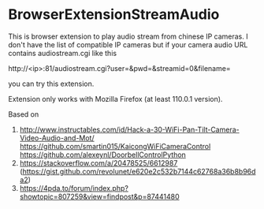 # BrowserExtensionStreamAudio
This is browser extension to play audio stream from chinese IP cameras. I don't have the list of compatible IP cameras but if your camera audio URL contains audiostream.cgi like this

http://\<ip\>:81/audiostream.cgi?user=<username>&pwd=<password>&streamid=0&filename=

you can try this extension.

Extension only works with Mozilla Firefox (at least 110.0.1 version).

Based on

1. http://www.instructables.com/id/Hack-a-30-WiFi-Pan-Tilt-Camera-Video-Audio-and-Mot/
https://github.com/smartin015/KaicongWiFiCameraControl
https://github.com/alexeynl/DoorbellControlPython
2. https://stackoverflow.com/a/20478525/6612987 (https://gist.github.com/revolunet/e620e2c532b7144c62768a36b8b96da2)
3. https://4pda.to/forum/index.php?showtopic=807259&view=findpost&p=87441480
